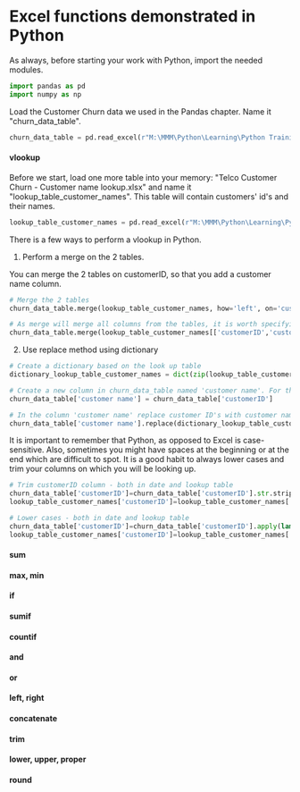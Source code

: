 # Excel functions demonstrated in Python

As always, before starting your work with Python, import the needed modules.

```python
import pandas as pd
import numpy as np
```

Load the Customer Churn data we used in the Pandas chapter. Name it "churn_data_table".

```python
churn_data_table = pd.read_excel(r"M:\MMM\Python\Learning\Python Training Aug-Oct 18\Files\Telco Customer Churn.xlsx")
```

#### vlookup

Before we start, load one more table into your memory: "Telco Customer Churn - Customer name lookup.xlsx" and name it "lookup_table_customer_names". This table will contain customers' id's and their names.

```python
lookup_table_customer_names = pd.read_excel(r"M:\MMM\Python\Learning\Python Training Aug-Oct 18\Files\Telco Customer Churn - Customer name lookup.xlsx")
```

There is a few ways to perform a vlookup in Python.

1) Perform a merge on the 2 tables.

You can merge the 2 tables on customerID, so that you add a customer name column.

```python
# Merge the 2 tables
churn_data_table.merge(lookup_table_customer_names, how='left', on='customerID')

# As merge will merge all columns from the tables, it is worth specifying only those that you need from your lookup table-it will be your keys on which you are matching tables as well as the columns you want to add.
churn_data_table.merge(lookup_table_customer_names[['customerID','customers name']], how='left', on='customerID')
```

2) Use replace method using dictionary

```python
# Create a dictionary based on the look up table
dictionary_lookup_table_customer_names = dict(zip(lookup_table_customer_names['customerID'],lookup_table_customer_names['customers name']))

# Create a new column in churn_data_table named 'customer name'. For the moment store customerID there.
churn_data_table['customer name'] = churn_data_table['customerID']

# In the column 'customer name' replace customer ID's with customer names- based on the lookup dictionary.
churn_data_table['customer name'].replace(dictionary_lookup_table_customer_names, inplace=True)
```

It is important to remember that Python, as opposed to Excel is case-sensitive. Also, sometimes you might have spaces at the beginning or at the end which are difficult to spot.
It is a good habit to always lower cases and trim your columns on which you will be looking up.

```python
# Trim customerID column - both in date and lookup table
churn_data_table['customerID']=churn_data_table['customerID'].str.strip()
lookup_table_customer_names['customerID']=lookup_table_customer_names['customerID'].str.strip()

# Lower cases - both in date and lookup table
churn_data_table['customerID']=churn_data_table['customerID'].apply(lambda x: x.lower())
lookup_table_customer_names['customerID']=lookup_table_customer_names['customerID'].apply(lambda x: x.lower())
```

#### sum

#### max, min

#### if

#### sumif

#### countif

#### and

#### or

#### left, right

#### concatenate

#### trim

#### lower, upper, proper

#### round
